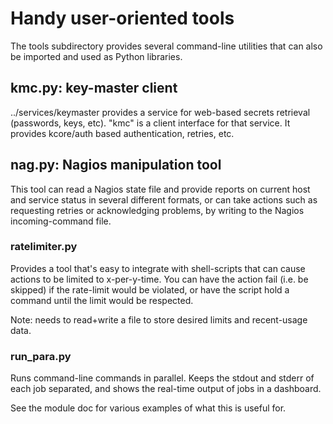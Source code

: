 
# Handy user-oriented tools

The tools subdirectory provides several command-line utilities that can also
be imported and used as Python libraries.


## kmc.py: key-master client

../services/keymaster provides a service for web-based secrets retrieval
(passwords, keys, etc).  "kmc" is a client interface for that service.  It
provides kcore/auth based authentication, retries, etc.


## nag.py: Nagios manipulation tool

This tool can read a Nagios state file and provide reports on current host and
service status in several different formats, or can take actions such as
requesting retries or acknowledging problems, by writing to the Nagios
incoming-command file.


### ratelimiter.py

Provides a tool that's easy to integrate with shell-scripts that can cause
actions to be limited to x-per-y-time.  You can have the action fail (i.e. be
skipped) if the rate-limit would be violated, or have the script hold a
command until the limit would be respected.

Note: needs to read+write a file to store desired limits and recent-usage
data.


### run_para.py

Runs command-line commands in parallel.  Keeps the stdout and stderr of each
job separated, and shows the real-time output of jobs in a dashboard.

See the module doc for various examples of what this is useful for.

